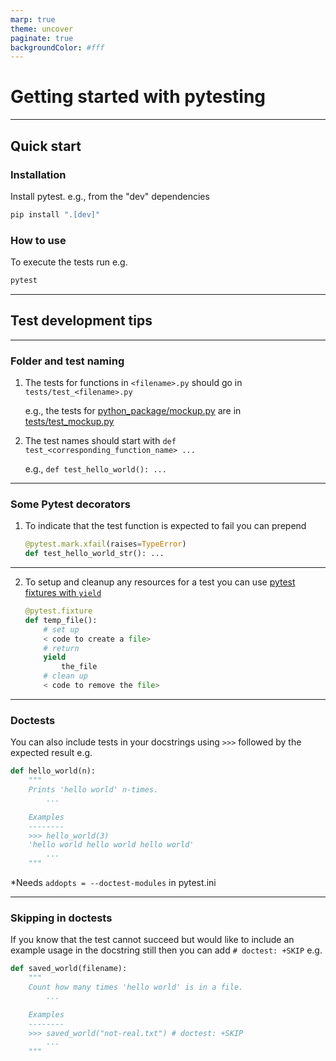 ```yaml
---
marp: true
theme: uncover
paginate: true
backgroundColor: #fff
---
```


# **Getting started with pytesting**

---

## Quick start

### Installation
Install pytest. e.g., from the "dev" dependencies
```bash
pip install ".[dev]"
```

### How to use
To execute the tests run e.g.
```bash
pytest
```

---

## Test development tips

---

### Folder and test naming
1. The tests for functions in `<filename>.py` should go in `tests/test_<filename>.py`
    
    e.g., the tests for [python_package/mockup.py](../src/python_package/mockup.py) are in [tests/test_mockup.py](test_mockup.py)

2. The test names should start with `def test_<corresponding_function_name> ...` 

    e.g., `def test_hello_world(): ...`

---

### Some Pytest decorators

1. To indicate that the test function is expected to fail you can prepend
    ```python
    @pytest.mark.xfail(raises=TypeError)
    def test_hello_world_str(): ...
    ```

---

2. To setup and cleanup any resources for a test you can use [pytest fixtures with `yield`](https://dev.to/dawidbeno/understanding-yield-in-pytest-fixtures-4m38)

    ```python
    @pytest.fixture
    def temp_file():
        # set up
        < code to create a file>
        # return
        yield
            the_file
        # clean up
        < code to remove the file>
    ```

---

### Doctests
You can also include tests in your docstrings using `>>>` followed by the expected result e.g.

```python
def hello_world(n):
    """
    Prints 'hello world' n-times.
        ...

    Examples
    --------
    >>> hello_world(3)
    'hello world hello world hello world'
        ...
    """
```
*Needs `addopts = --doctest-modules` in pytest.ini

---

### Skipping in doctests

If you know that the test cannot succeed but would like to include an example usage in the docstring still then you can add `# doctest: +SKIP` e.g.

```python
def saved_world(filename):
    """
    Count how many times 'hello world' is in a file.
        ...

    Examples
    --------
    >>> saved_world("not-real.txt") # doctest: +SKIP
        ...
    """
```



